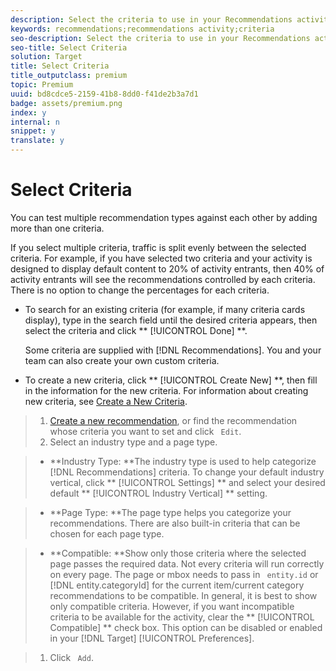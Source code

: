 ```yaml
---
description: Select the criteria to use in your Recommendations activity.
keywords: recommendations;recommendations activity;criteria
seo-description: Select the criteria to use in your Recommendations activity.
seo-title: Select Criteria
solution: Target
title: Select Criteria
title_outputclass: premium
topic: Premium
uuid: bd8cdce5-2159-41b8-8dd0-f41de2b3a7d1
badge: assets/premium.png
index: y
internal: n
snippet: y
translate: y
---
```


# Select Criteria

You can test multiple recommendation types against each other by adding more than one criteria. 

If you select multiple criteria, traffic is split evenly between the selected criteria. For example, if you have selected two criteria and your activity is designed to display default content to 20% of activity entrants, then 40% of activity entrants will see the recommendations controlled by each criteria. There is no option to change the percentages for each criteria. 

* To search for an existing criteria (for example, if many criteria cards display), type in the search field until the desired criteria appears, then select the criteria and click ** [!UICONTROL  Done] **. 

  Some criteria are supplied with [!DNL  Recommendations]. You and your team can also create your own custom criteria. 

* To create a new criteria, click ** [!UICONTROL  Create New] **, then fill in the information for the new criteria. For information about creating new criteria, see [ Create a New Criteria](t_create_new_algorithm.md#task_8A9CB465F28D44899F69F38AD27352FE). 


>1. [ Create a new recommendation](t_create_recs_activity.md#task_6874328773C64C44A73F0A130AD3F96F), or find the recommendation whose criteria you want to set and click ` Edit`.
>1. Select an industry type and a page type.

>    
>    * **Industry Type: **The industry type is used to help categorize [!DNL  Recommendations] criteria. To change your default industry vertical, click ** [!UICONTROL  Settings] ** and select your desired default ** [!UICONTROL  Industry Vertical] ** setting. 

>    * **Page Type: **The page type helps you categorize your recommendations. There are also built-in criteria that can be chosen for each page type. 

>    * **Compatible: **Show only those criteria where the selected page passes the required data. Not every criteria will run correctly on every page. The page or mbox needs to pass in ` entity.id` or [!DNL  entity.categoryId] for the current item/current category recommendations to be compatible. In general, it is best to show only compatible criteria. However, if you want incompatible criteria to be available for the activity, clear the ** [!UICONTROL  Compatible] ** check box. This option can be disabled or enabled in your [!DNL  Target] [!UICONTROL  Preferences]. 


>1. Click ` Add`.
